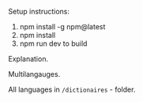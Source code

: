 Setup instructions:

1. npm install -g npm@latest
2. npm install
3. npm run dev to build



Explanation.

Multilangauges.

All languages in `/dictionaires` - folder.

